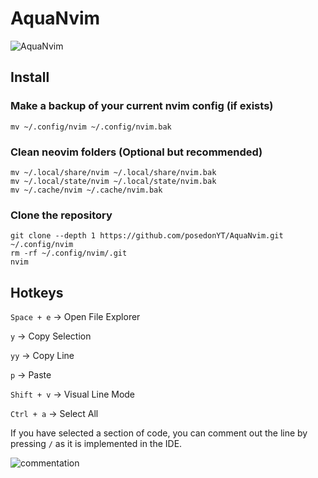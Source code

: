 # AquaNvim

![AquaNvim](https://i.ibb.co/cKW6QWrb/2025-06-06-170250-hyprshot.png)

## Install 

### Make a backup of your current nvim config (if exists)

``` mv ~/.config/nvim ~/.config/nvim.bak ```

### Clean neovim folders (Optional but recommended)

```
mv ~/.local/share/nvim ~/.local/share/nvim.bak
mv ~/.local/state/nvim ~/.local/state/nvim.bak
mv ~/.cache/nvim ~/.cache/nvim.bak
```

### Clone the repository

```
git clone --depth 1 https://github.com/posedonYT/AquaNvim.git ~/.config/nvim
rm -rf ~/.config/nvim/.git
nvim
```

## Hotkeys

``` Space + e ``` -> Open File Explorer

``` y ``` -> Copy Selection

``` yy ``` -> Copy Line

``` p ``` -> Paste

``` Shift + v ``` -> Visual Line Mode

``` Ctrl + a ``` -> Select All

If you have selected a section of code, you can comment out the line by pressing ``` / ``` as it is implemented in the IDE.

![commentation](https://github.com/posedonYT/AquaNvim/issues/1#issue-3125428896)


